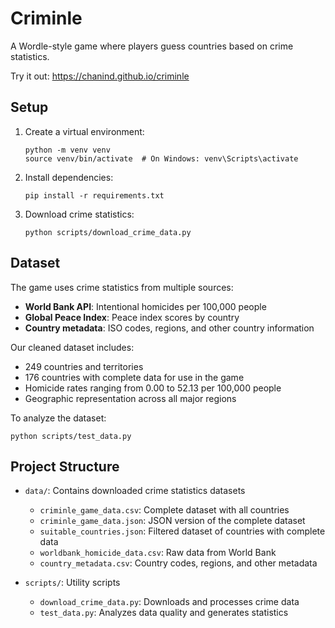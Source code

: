# Criminle

A Wordle-style game where players guess countries based on crime statistics. 

Try it out: https://chanind.github.io/criminle

## Setup

1. Create a virtual environment:

   ```
   python -m venv venv
   source venv/bin/activate  # On Windows: venv\Scripts\activate
   ```

2. Install dependencies:

   ```
   pip install -r requirements.txt
   ```

3. Download crime statistics:
   ```
   python scripts/download_crime_data.py
   ```

## Dataset

The game uses crime statistics from multiple sources:

- **World Bank API**: Intentional homicides per 100,000 people
- **Global Peace Index**: Peace index scores by country
- **Country metadata**: ISO codes, regions, and other country information

Our cleaned dataset includes:

- 249 countries and territories
- 176 countries with complete data for use in the game
- Homicide rates ranging from 0.00 to 52.13 per 100,000 people
- Geographic representation across all major regions

To analyze the dataset:

```
python scripts/test_data.py
```

## Project Structure

- `data/`: Contains downloaded crime statistics datasets

  - `criminle_game_data.csv`: Complete dataset with all countries
  - `criminle_game_data.json`: JSON version of the complete dataset
  - `suitable_countries.json`: Filtered dataset of countries with complete data
  - `worldbank_homicide_data.csv`: Raw data from World Bank
  - `country_metadata.csv`: Country codes, regions, and other metadata

- `scripts/`: Utility scripts
  - `download_crime_data.py`: Downloads and processes crime data
  - `test_data.py`: Analyzes data quality and generates statistics

